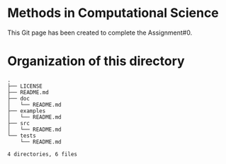 # Methods in Computational Science
This Git page has been created to complete the Assignment#0.

# Organization of this directory
```
.
├── LICENSE
├── README.md
├── doc
│   └── README.md
├── examples
│   └── README.md
├── src
│   └── README.md
└── tests
    └── README.md

4 directories, 6 files
